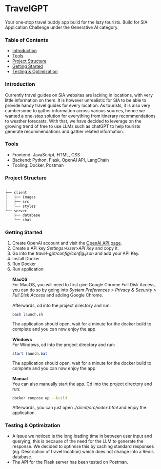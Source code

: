# TravelGPT
Your one-stop travel buddy app build for the lazy tourists.
Build for SIA Application Challenge under the Generative AI category.

### Table of Contents
- [Introduction](#introduction)
- [Tools](#Tools)
- [Project Structure](#project-structure)
- [Getting Started](#getting-started)
- [Testing & Optimization](#testing-&-optimization)

### Introduction
Currently travel guides on SIA websites are lacking in locations, with very little information on them. It is however unrealistic for SIA to be able to provide handy travel guides for every location.
As tourists, it is also very cumbersome to gather information across various sources, hence we wanted a one-stop solution for everything from itinerary recommendations to weather forecasts.
With that, we have decided to leverage on the growing trend of free to use LLMs such as chatGPT to help tourists generate recommendations and gather related information.

### Tools
 - Frontend: JavaScript, HTML, CSS
 - Backend: Python, Flask, OpenAI API, LangChain
 - Tooling: Docker, Postman

### Project Structure
```bash
.
├── client
│   ├── images
│   ├── src
│   └── styles
└── server
    ├── database
    └── chat
```

### Getting Started
1. Create OpenAI account and visit the [OpenAI API page](https://platform.openai.com/overview).
2. Create a API key *Settings>User>API Key* and copy it.
3. Go into the *travel-gpt/config/config.json* and add your API Key.
4. Install Docker
5. Run Docker
6. Run application\
\
**MacOS**\
    For MacOS, you will need to first give Google Chrome Full Disk Access, you can do so by going into *System Preferences > Privacy & Security > Full Disk Access* and adding Google Chrome.\
    \
    Afterwards, cd into the project directory and run:
    ```bash
    bash launch.sh
    ```
    The application should open, wait for a minute for the docker build to complete and you can now enjoy the app.\
    \
**Windows**\
    For Windows, cd into the project directory and run:
    ```powershell
    start launch.bat
    ```
    The application should open, wait for a minute for the docker build to complete and you can now enjoy the app.\
    \
    **Manual**\
    You can also manually start the app. Cd into the project directory and run:
    ```bash
    docker compose up --build
    ```
    Afterwards, you can just open *./client/src/index.html* and enjoy the application.

### Testing & Optimization
- A issue we noticed is the long loading time in between user input and querying, this is because of the need for the LLM to generate the response. We decided to optimise this by caching standard responses (eg. Description of travel location) which does not change into a Redis database.
- The API for the Flask server has been tested on Postman.
